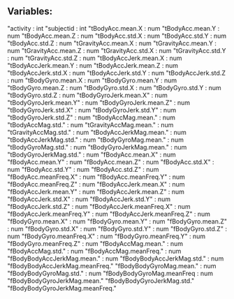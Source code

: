 ## Variables:
"activity                     : int
"subjectid                    : int
"tBodyAcc.mean.X              : num
"tBodyAcc.mean.Y              : num
"tBodyAcc.mean.Z              : num
"tBodyAcc.std.X               : num
"tBodyAcc.std.Y               : num
"tBodyAcc.std.Z               : num
"tGravityAcc.mean.X           : num
"tGravityAcc.mean.Y 	        : num
"tGravityAcc.mean.Z           : num
"tGravityAcc.std.X            : num
"tGravityAcc.std.Y 	          : num
"tGravityAcc.std.Z 	          : num
"tBodyAccJerk.mean.X 	        : num
"tBodyAccJerk.mean.Y 	        : num
"tBodyAccJerk.mean.Z 	        : num
"tBodyAccJerk.std.X           : num
"tBodyAccJerk.std.Y           : num
"tBodyAccJerk.std.Z           : num
"tBodyGyro.mean.X 	          : num
"tBodyGyro.mean.Y 	          : num
"tBodyGyro.mean.Z             : num
"tBodyGyro.std.X 	            : num
"tBodyGyro.std.Y 	            : num
"tBodyGyro.std.Z 	            : num
"tBodyGyroJerk.mean.X"        : num
"tBodyGyroJerk.mean.Y"        : num
"tBodyGyroJerk.mean.Z"	      : num
"tBodyGyroJerk.std.X"	        : num
"tBodyGyroJerk.std.Y"	        : num
"tBodyGyroJerk.std.Z"         : num
"tBodyAccMag.mean."	          : num
"tBodyAccMag.std."	          : num
"tGravityAccMag.mean."	      : num
"tGravityAccMag.std."	        : num
"tBodyAccJerkMag.mean."	      : num
"tBodyAccJerkMag.std."	      : num
"tBodyGyroMag.mean."	        : num
"tBodyGyroMag.std."	          : num
"tBodyGyroJerkMag.mean."	    : num
"tBodyGyroJerkMag.std."	      : num
"fBodyAcc.mean.X"	            : num
"fBodyAcc.mean.Y"	            : num
"fBodyAcc.mean.Z"	            : num
"fBodyAcc.std.X"	            : num
"fBodyAcc.std.Y"	            : num
"fBodyAcc.std.Z"	            : num
"fBodyAcc.meanFreq.X"	        : num
"fBodyAcc.meanFreq.Y"	        : num
"fBodyAcc.meanFreq.Z"         : num
"fBodyAccJerk.mean.X"	        : num
"fBodyAccJerk.mean.Y"         : num
"fBodyAccJerk.mean.Z"	        : num
"fBodyAccJerk.std.X"          : num
"fBodyAccJerk.std.Y"          : num
"fBodyAccJerk.std.Z"	        : num
"fBodyAccJerk.meanFreq.X"     : num
"fBodyAccJerk.meanFreq.Y"     : num
"fBodyAccJerk.meanFreq.Z"	    : num
"fBodyGyro.mean.X"            : num
"fBodyGyro.mean.Y"            : num
"fBodyGyro.mean.Z"            : num
"fBodyGyro.std.X"             : num
"fBodyGyro.std.Y"             : num
"fBodyGyro.std.Z"             : num
"fBodyGyro.meanFreq.X"        : num
"fBodyGyro.meanFreq.Y"        : num
"fBodyGyro.meanFreq.Z"        : num
"fBodyAccMag.mean."           : num
"fBodyAccMag.std."            : num
"fBodyAccMag.meanFreq."       : num
"fBodyBodyAccJerkMag.mean."   : num
"fBodyBodyAccJerkMag.std."    : num
"fBodyBodyAccJerkMag.meanFreq."
"fBodyBodyGyroMag.mean."      : num
"fBodyBodyGyroMag.std."       : num
"fBodyBodyGyroMag.meanFreq    : num
"fBodyBodyGyroJerkMag.mean."
"fBodyBodyGyroJerkMag.std."
"fBodyBodyGyroJerkMag.meanFreq."
